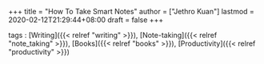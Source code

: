 +++
title = "How To Take Smart Notes"
author = ["Jethro Kuan"]
lastmod = 2020-02-12T21:29:44+08:00
draft = false
+++

tags
: [Writing]({{< relref "writing" >}}), [Note-taking]({{< relref "note_taking" >}}), [Books]({{< relref "books" >}}), [Productivity]({{< relref "productivity" >}})
